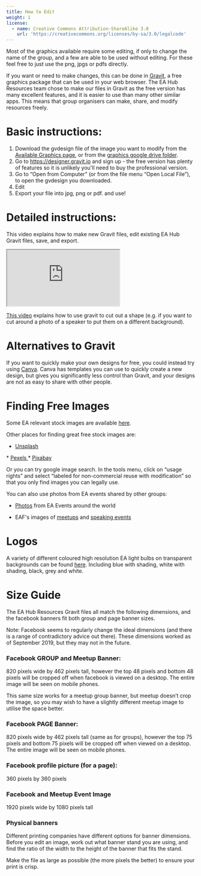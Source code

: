 ```yaml
---
title: How to Edit
weight: 1
license:
  - name: Creative Commons Attribution-ShareAlike 3.0
    url: 'https://creativecommons.org/licenses/by-sa/3.0/legalcode'
---
```

Most of the graphics available require some editing, if only to change the name of the group, and a few are able to be used without editing. For these feel free to just use the png, jpgs or pdfs directly. 

If you want or need to make changes, this can be done in <a target="_blank" href="https://designer.gravit.io/">Gravit</a>, a free graphics package that can be used in your web browser. The EA Hub Resources team chose to make our files in Gravit as the free version has many excellent features, and it is easier to use than many other similar apps. This means that group organisers can make, share, and modify resources freely. 

# Basic instructions:

1. Download the gvdesign file of the image you want to modify from the <a target="_blank" href="">Available Graphics page</a>, or from the <a target="_blank" href="https://drive.google.com/drive/u/0/folders/1d61DHbhNQIL4CgzdeY6aBvTt6g8zfd-C">graphics google drive folder</a>. 
2. Go to <a target="_blank" href="https://designer.gravit.io/">https://designer.gravit.io</a> and sign up - the free version has plenty of features so it is unlikely you'll need to buy the professional version.
3. Go to “Open from Computer” (or from the file menu “Open Local File”), to open the gvdesign you downloaded. 
4. Edit
5. Export your file into jpg, png or pdf. and use!

# Detailed instructions: 

This video explains how to make new Gravit files, edit existing EA Hub Gravit files, save, and export.

<div class="textAlignCenter">
<iframe class="article_video"
src="https://www.youtube.com/embed/ogkj3-H01ZQ">
</iframe>
</div>

<a target="_blank" href="https://youtu.be/zO6TKGy72dA?t=103">This video</a> explains how to use gravit to cut out a shape (e.g. if you want to cut around a photo of a speaker to put them on a different background). 


# Alternatives to Gravit

If you want to quickly make your own designs for free, you could instead try using <a target="_blank" href="https://www.canva.com/">Canva</a>. Canva has templates you can use to quickly create a new design, but gives you significantly less control than Gravit, and your designs are not as easy to share with other people.


# Finding Free Images
Some EA relevant stock images are available <a target="_blank" href="https://drive.google.com/drive/folders/1_X29UbYnAkJNQAVUW-08mZKooZnF64Ad?usp=sharing">here</a>. 

Other places for finding great free stock images are:

* <a target="_blank" href="https://unsplash.com/">Unsplash</a>
* <a target="_blank" href="https://www.pexels.com/">Pexels</a>
* <a target="_blank" href="https://pixabay.com/">Pixabay</a>

Or you can try google image search. In the tools menu, click on “usage rights” and select “labeled for non-commercial reuse with modification” so that you only find images you can legally use.

You can also use photos from EA events shared by other groups:

* <a target="_blank" href="https://photos.google.com/share/AF1QipMCOQyTAUS6de3uxpM0H-UkQX7dcplTgh1oWA1Fh1QPiBFF095g_nn1gD0BkvE-Hg?key=SmtYaDlTV1c2NTRIRmdjSHZ4Rm5YU1NhWFNjdkZB">Photos</a> from EA Events around the world

* EAF's images of <a target="_blank" href="https://drive.google.com/drive/u/0/folders/0Bwq96U94ERUmMENyeHhuN25mbUU">meetups</a>
 and <a target="_blank" href="https://drive.google.com/drive/u/0/folders/0Bwq96U94ERUmVHdrYW83dXFhRE0">speaking events</a>

# Logos
A variety of different coloured high resolution EA light bulbs on transparent backgrounds can be found <a target="_blank" href="https://drive.google.com/drive/u/0/folders/10c81CPd0lM5cYD31sN0h7buoAGfv533J">here</a>. Including blue with shading, white with shading, black, grey and white. 

# Size Guide

The EA Hub Resources Gravit files all match the following dimensions, and the facebook banners fit both group and page banner sizes. 

Note: Facebook seems to regularly change the ideal dimensions (and there is a range of contradictory advice out there). These dimensions worked as of September 2019, but they may not in the future.

### Facebook GROUP and Meetup Banner:
820 pixels wide by 462 pixels tall, however the top 48 pixels and bottom 48 pixels will be cropped off when facebook is viewed on a desktop. The entire image will be seen on mobile phones.

This same size works for a meetup group banner, but meetup doesn’t crop the image, so you may wish to have a slightly different meetup image to utilise the space better. 

### Facebook PAGE Banner:
820 pixels wide by 462 pixels tall (same as for groups), however the top 75 pixels and bottom 75 pixels will be cropped off when viewed on a desktop. The entire image will be seen on mobile phones. 

### Facebook profile picture (for a page):
360 pixels by 360 pixels

### Facebook and Meetup Event Image
1920 pixels wide by 1080 pixels tall

### Physical banners
Different printing companies have different options for banner dimensions. Before you edit an image, work out what banner stand you are using, and find the ratio of the width to the height of the banner that fits the stand. 

Make the file as large as possible (the more pixels the better) to ensure your print is crisp. 
